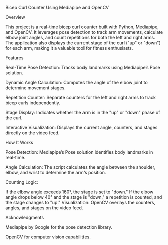 Bicep Curl Counter Using Mediapipe and OpenCV

Overview

This project is a real-time bicep curl counter built with Python, Mediapipe, and OpenCV. It leverages pose detection to track arm movements, calculate elbow joint angles, and count repetitions for both the left and right arms. The application also displays the current stage of the curl ("up" or "down") for each arm, making it a valuable tool for fitness enthusiasts.

Features

Real-Time Pose Detection: Tracks body landmarks using Mediapipe’s Pose solution.

Dynamic Angle Calculation: Computes the angle of the elbow joint to determine movement stages.

Repetition Counter: Separate counters for the left and right arms to track bicep curls independently.

Stage Display: Indicates whether the arm is in the "up" or "down" phase of the curl.

Interactive Visualization: Displays the current angle, counters, and stages directly on the video feed.

How It Works

Pose Detection: Mediapipe’s Pose solution identifies body landmarks in real-time.

Angle Calculation: The script calculates the angle between the shoulder, elbow, and wrist to determine the arm’s position.

Counting Logic:

If the elbow angle exceeds 160°, the stage is set to "down."
If the elbow angle drops below 40° and the stage is "down," a repetition is counted, and the stage changes to "up."
Visualization: OpenCV overlays the counters, angles, and stages on the video feed.

Acknowledgments

Mediapipe by Google for the pose detection library.

OpenCV for computer vision capabilities.


